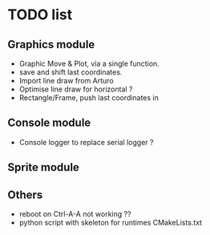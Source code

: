 # TODO list

## Graphics module
- Graphic Move & Plot, via a single function.
- save and shift last coordinates.
- Import line draw from Arturo
- Optimise line draw for horizontal ?
- Rectangle/Frame, push last coordinates in 

## Console module
- Console logger to replace serial logger ?

## Sprite module

## Others
- reboot on Ctrl-A-A not working ??
- python script with skeleton for runtimes CMakeLists.txt

